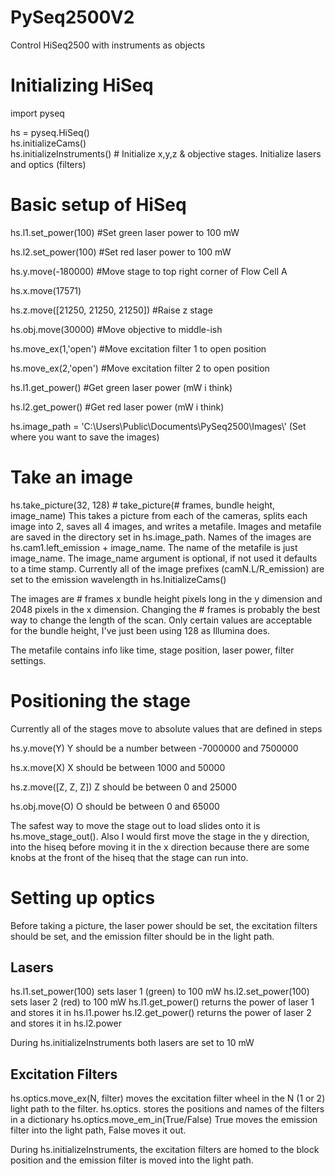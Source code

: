 # PySeq2500V2
Control HiSeq2500 with instruments as objects

# Initializing HiSeq
import pyseq

hs = pyseq.HiSeq()                  
hs.initializeCams()                
hs.initializeInstruments()          # Initialize x,y,z & objective stages. Initialize lasers and optics (filters)


# Basic setup of HiSeq
hs.l1.set_power(100)                #Set green laser power to 100 mW

hs.l2.set_power(100)                #Set red laser power to 100 mW

hs.y.move(-180000)                  #Move stage to top right corner of Flow Cell A

hs.x.move(17571)

hs.z.move([21250, 21250, 21250])    #Raise z stage

hs.obj.move(30000)                  #Move objective to middle-ish

hs.move_ex(1,'open')                #Move excitation filter 1 to open position

hs.move_ex(2,'open')                #Move excitation filter 2 to open position

hs.l1.get_power()                   #Get green laser power (mW i think)

hs.l2.get_power()                   #Get red laser power   (mW i think)


hs.image_path = 'C:\\Users\\Public\\Documents\\PySeq2500\\Images\\' (Set where you want to save the images)

# Take an image
hs.take_picture(32, 128) # take_picture(# frames, bundle height, image_name)
  This takes a picture from each of the cameras, splits each image into 2, saves all 4 images, and writes a metafile. 
  Images and metafile are saved in the directory set in hs.image_path.
  Names of the images are hs.cam1.left_emission + image_name. The name of the metafile is just image_name.
  The image_name argument is optional, if not used it defaults to a time stamp.
  Currently all of the image prefixes (camN.L/R_emission) are set to the emission wavelength in hs.InitializeCams()
  
  The images are # frames x bundle height pixels long in the y dimension and 2048 pixels in the x dimension.
  Changing the # frames is probably the best way to change the length of the scan.
  Only certain values are acceptable for the bundle height, I've just been using 128 as Illumina does.
  
  The metafile contains info like time, stage position, laser power, filter settings. 
  
 # Positioning the stage
 Currently all of the stages move to absolute values that are defined in steps
 
 hs.y.move(Y)         Y should be a number between -7000000 and 7500000
 
 hs.x.move(X)         X should be between 1000 and 50000
 
 hs.z.move([Z, Z, Z]) Z should be between 0 and 25000
 
 hs.obj.move(O)       O should be between 0 and 65000
 
 The safest way to move the stage out to load slides onto it is hs.move_stage_out().
 Also I would first move the stage in the y direction, into the hiseq before moving it in the x direction because there are some knobs at the front of the hiseq that the stage can run into.
  
 # Setting up optics
 Before taking a picture, the laser power should be set, the excitation filters should be set, and the emission filter should be in the light path. 
 
 ## Lasers
 hs.l1.set_power(100) sets laser 1 (green) to 100 mW
 hs.l2.set_power(100) sets laser 2 (red) to 100 mW
 hs.l1.get_power() returns the power of laser 1 and stores it in hs.l1.power
 hs.l2.get_power() returns the power of laser 2 and stores it in hs.l2.power
 
 During hs.initializeInstruments both lasers are set to 10 mW
 
 ## Excitation Filters
 hs.optics.move_ex(N, filter) moves the excitation filter wheel in the N (1 or 2) light path to the filter.
 hs.optics. stores the positions and names of the filters in a dictionary
 hs.optics.move_em_in(True/False) True moves the emission filter into the light path, False moves it out.
 
 During hs.initializeInstruments, the excitation filters are homed to the block position and the emission filter is moved into the light path. 
